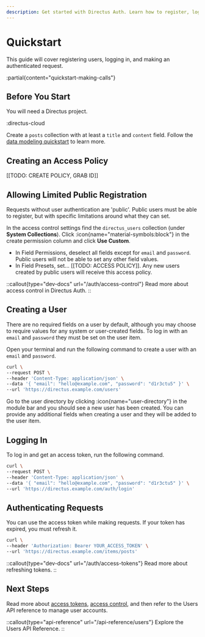 ```yaml
---
description: Get started with Directus Auth. Learn how to register, login, create users, and make authenticated requests.
---
```


# Quickstart

This guide will cover registering users, logging in, and making an authenticated request.

:partial{content="quickstart-making-calls"}

## Before You Start

You will need a Directus project.

:directus-cloud

Create a `posts` collection with at least a `title` and `content` field. Follow the [data modeling quickstart](/data-modeling/quickstart) to learn more.

## Creating an Access Policy

[[TODO: CREATE POLICY, GRAB ID]]

## Allowing Limited Public Registration

<!-- TODO: IMAGE OF ALLOWED PERMISSIONS -->

Requests without user authentication are 'public'. Public users must be able to register, but with specific limitations around what they can set.

In the access control settings find the `directus_users` collection (under **System Collections**). Click :icon{name="material-symbols:block"} in the create permission column and click **Use Custom**.

- In Field Permissions, deselect all fields except for `email` and `password`. Public users will not be able to set any other field values.
- In Field Presets, set... [[TODO: ACCESS POLICY]]. Any new users created by public users will receive this access policy.

::callout{type="dev-docs" url="/auth/access-control"}
Read more about access control in Directus Auth.
::

## Creating a User

There are no required fields on a user by default, although you may choose to require values for any system or user-created fields. To log in with an `email` and `password` they must be set on the user item.

Open your terminal and run the following command to create a user with an `email` and `password`.

```bash [Terminal]
curl \
--request POST \
--header 'Content-Type: application/json' \
--data '{ "email": "hello@example.com", "password": "d1r3ctu5" }' \
--url 'https://directus.example.com/users'
```

Go to the user directory by clicking :icon{name="user-directory"} in the module bar and you should see a new user has been created. You can provide any additional fields when creating a user and they will be added to the user item.

## Logging In

To log in and get an access token, run the following command.

```bash [Terminal]
curl \
--request POST \
--header 'Content-Type: application/json' \
--data '{ "email": "hello@example.com", "password": "d1r3ctu5" }' \
--url 'https://directus.example.com/auth/login'
```

## Authenticating Requests

You can use the access token while making requests. If your token has expired, you must refresh it.

```bash [Terminal]
curl \
--header 'Authorization: Bearer YOUR_ACCESS_TOKEN' \
--url 'https://directus.example.com/items/posts'
```

::callout{type="dev-docs" url="/auth/access-tokens"}
Read more about refreshing tokens.
::

## Next Steps

Read more about [access tokens](/auth/access-tokens), [access control](/auth/access-control), and then refer to the Users API reference to manage user accounts.

::callout{type="api-reference" url="/api-reference/users"}
Explore the Users API Reference.
::
